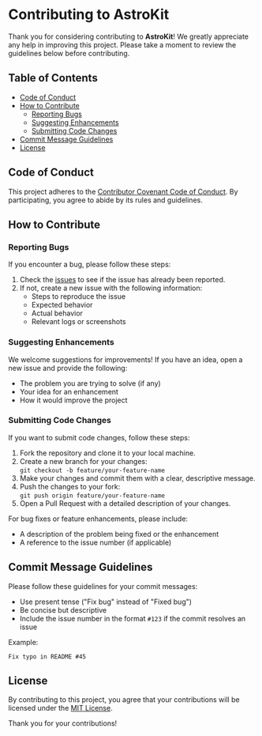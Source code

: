 # Contributing to AstroKit

Thank you for considering contributing to **AstroKit**! We greatly appreciate any help in improving this project. Please take a moment to review the guidelines below before contributing.

## Table of Contents
- [Code of Conduct](#code-of-conduct)
- [How to Contribute](#how-to-contribute)
  - [Reporting Bugs](#reporting-bugs)
  - [Suggesting Enhancements](#suggesting-enhancements)
  - [Submitting Code Changes](#submitting-code-changes)
- [Commit Message Guidelines](#commit-message-guidelines)
- [License](#license)

## Code of Conduct
This project adheres to the [Contributor Covenant Code of Conduct](https://www.contributor-covenant.org/). By participating, you agree to abide by its rules and guidelines.

## How to Contribute

### Reporting Bugs
If you encounter a bug, please follow these steps:
1. Check the [issues](https://github.com/CZAsTc/AstroKit/issues) to see if the issue has already been reported.
2. If not, create a new issue with the following information:
   - Steps to reproduce the issue
   - Expected behavior
   - Actual behavior
   - Relevant logs or screenshots

### Suggesting Enhancements
We welcome suggestions for improvements! If you have an idea, open a new issue and provide the following:
- The problem you are trying to solve (if any)
- Your idea for an enhancement
- How it would improve the project

### Submitting Code Changes
If you want to submit code changes, follow these steps:
1. Fork the repository and clone it to your local machine.
2. Create a new branch for your changes:  
   `git checkout -b feature/your-feature-name`
3. Make your changes and commit them with a clear, descriptive message.
4. Push the changes to your fork:  
   `git push origin feature/your-feature-name`
5. Open a Pull Request with a detailed description of your changes.

For bug fixes or feature enhancements, please include:
- A description of the problem being fixed or the enhancement
- A reference to the issue number (if applicable)

## Commit Message Guidelines
Please follow these guidelines for your commit messages:
- Use present tense ("Fix bug" instead of "Fixed bug")
- Be concise but descriptive
- Include the issue number in the format `#123` if the commit resolves an issue

Example:
```
Fix typo in README #45
```

## License
By contributing to this project, you agree that your contributions will be licensed under the [MIT License](LICENSE).

Thank you for your contributions!
